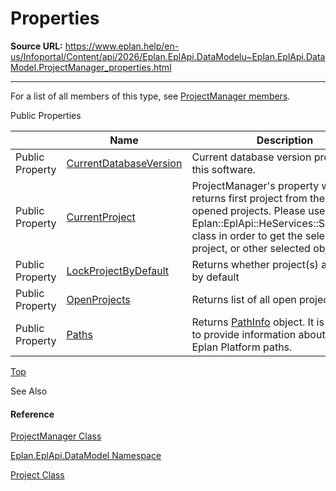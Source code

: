 # Properties

**Source URL:** https://www.eplan.help/en-us/Infoportal/Content/api/2026/Eplan.EplApi.DataModelu~Eplan.EplApi.DataModel.ProjectManager_properties.html

---

For a list of all members of this type, see [ProjectManager members](Eplan.EplApi.DataModelu~Eplan.EplApi.DataModel.ProjectManager_members.html).

Public Properties

|  | Name | Description |
| --- | --- | --- |
| Public Property | [CurrentDatabaseVersion](Eplan.EplApi.DataModelu~Eplan.EplApi.DataModel.ProjectManager~CurrentDatabaseVersion.html) | Current database version provided by this software. |
| Public Property | [CurrentProject](Eplan.EplApi.DataModelu~Eplan.EplApi.DataModel.ProjectManager~CurrentProject.html) | ProjectManager's property which returns first project from the list of opened projects. Please use Eplan::EplApi::HeServices::SelectionSet class in order to get the selected project, or other selected objects. |
| Public Property | [LockProjectByDefault](Eplan.EplApi.DataModelu~Eplan.EplApi.DataModel.ProjectManager~LockProjectByDefault.html) | Returns whether project(s) are locked by default |
| Public Property | [OpenProjects](Eplan.EplApi.DataModelu~Eplan.EplApi.DataModel.ProjectManager~OpenProjects.html) | Returns list of all open projects. |
| Public Property | [Paths](Eplan.EplApi.DataModelu~Eplan.EplApi.DataModel.ProjectManager~Paths.html) | Returns [PathInfo](Eplan.EplApi.DataModelu~Eplan.EplApi.DataModel.PathInfo.html) object. It is intended to provide information about default Eplan Platform paths. |

[Top](#top)

See Also

#### Reference

[ProjectManager Class](Eplan.EplApi.DataModelu~Eplan.EplApi.DataModel.ProjectManager.html)
  
[Eplan.EplApi.DataModel Namespace](Eplan.EplApi.DataModelu~Eplan.EplApi.DataModel_namespace.html)
  
[Project Class](Eplan.EplApi.DataModelu~Eplan.EplApi.DataModel.Project.html)